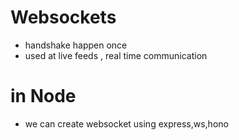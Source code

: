 # Websockets
  - handshake happen once
  - used at live feeds , real time communication 

# in Node 
 - we can create websocket using express,ws,hono